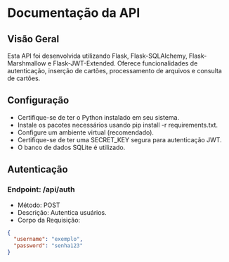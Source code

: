 # Documentação da API

## Visão Geral

Esta API foi desenvolvida utilizando Flask, Flask-SQLAlchemy, Flask-Marshmallow e Flask-JWT-Extended. Oferece funcionalidades de autenticação, inserção de cartões, processamento de arquivos e consulta de cartões.

## Configuração
  * Certifique-se de ter o Python instalado em seu sistema.
  * Instale os pacotes necessários usando pip install -r requirements.txt.
  * Configure um ambiente virtual (recomendado).
  * Certifique-se de ter uma SECRET_KEY segura para autenticação JWT.
  * O banco de dados SQLite é utilizado.

## Autenticação
### Endpoint: /api/auth
  * Método: POST
  * Descrição: Autentica usuários.
  * Corpo da Requisição:

```json
{
  "username": "exemplo",
  "password": "senha123"
}

